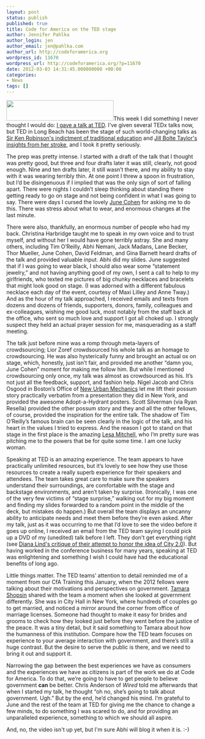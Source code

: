 ```yaml
---
layout: post
status: publish
published: true
title: Code for America on the TED stage
author: Jennifer Pahlka
author_login: jen
author_email: jen@pahlka.com
author_url: http://codeforamerica.org
wordpress_id: 11670
wordpress_url: http://codeforamerica.org/?p=11670
date: 2012-03-03 14:31:45.000000000 +00:00
categories:
- News
tags: []
---
```

<a href="http://codeforamerica.org/wp-content/uploads/2012/03/ted_logo.gif"><img class="alignleft size-full wp-image-11674" title="ted_logo" src="http://codeforamerica.org/wp-content/uploads/2012/03/ted_logo.gif" alt="" width="280" height="53" /></a>This week I did something I never thought I would do: <a href="http://blog.ted.com/2012/02/29/possum-problems-and-building-better-government-jennifer-pahlka-at-ted2012/">I gave a talk at TED</a>. I’ve given several TEDx talks now, but TED in Long Beach has been the stage of such world-changing talks as <a href="http://www.ted.com/talks/ken_robinson_says_schools_kill_creativity.html">Sir Ken Robinson's indictment of traditional education</a> and <a href="http://www.ted.com/talks/jill_bolte_taylor_s_powerful_stroke_of_insight.html">Jill Bolte Taylor's insights from her stroke</a>, and I took it pretty seriously.

The prep was pretty intense. I started with a draft of the talk that I thought was pretty good, but three and four drafts later it was still, clearly, not good enough. Nine and ten drafts later, it still wasn’t there, and my ability to stay with it was wearing terribly thin. At one point I threw a spoon in frustration, but I’d be disingenuous if I implied that was the only sign of sort of falling apart. There were nights I couldn’t sleep thinking about standing there getting ready to go on stage and not being confident in what I was going to say. There were days I cursed the lovely <a href="http://en.wikipedia.org/wiki/June_Cohen">June Cohen</a> for asking me to do this. There was stress about what to wear, and enormous changes at the last minute.

There were also, thankfully, an enormous number of people who had my back. Christina Harbridge taught me to speak in my own voice and to trust myself, and without her I would have gone terribly astray. She and many others, including Tim O’Reilly, Abhi Nemani, Jack Madans, Lane Becker, Thor Mueller, June Cohen, David Feldman, and Gina Barnett heard drafts of the talk and provided valuable input. Abhi did my slides. June suggested that if I was going to wear black, I should also wear some “statement jewelry,” and not having anything good of my own, I sent a call to help to my girlfriends, who texted me pictures of big chunky necklaces and bracelets that might look good on stage. (I was adorned with a different fabulous necklace each day of the event, courtesy of Maxi Lilley and Anne Tway.) And as the hour of my talk approached, I received emails and texts from dozens and dozens of friends, supporters, donors, family, colleagues and ex-colleagues, wishing me good luck, most notably from the staff back at the office, who sent so much love and support I got all choked up. I strongly suspect they held an actual prayer session for me, masquerading as a staff meeting.

The talk just before mine was a romp through meta-layers of crowdsourcing; Lior Zoref crowdsourced his whole talk as an homage to crowdsourcing. He was also hysterically funny and brought an actual ox on stage, which, honestly, just isn’t fair, and provided me another “damn you, June Cohen” moment for making me follow him. But while I mentioned crowdsourcing only once, my talk was almost as crowdsourced as his. It’s not just all the feedback, support, and fashion help. Nigel Jacob and Chris Osgood in Boston’s Office of <a href="http://www.newurbanmechanics.org/">New Urban Mechanics</a> let me lift their possum story practically verbatim from a presentation they did in New York, and provided the awesome Adopt-a-Hydrant posters. Scott Silverman (via Ryan Resella) provided the other possum story and they and all the other fellows, of course, provided the inspiration for the entire talk. The shadow of Tim O’Reilly’s famous brain can be seen clearly in the logic of the talk, and his heart in the values I tried to express. And the reason I got to stand on that stage in the first place is the amazing <a href="http://www.kauffman.org/about-foundation/lesa-mitchell.aspx">Lesa Mitchell</a>, who I’m pretty sure was pitching me to the powers that be for quite some time. I am one lucky woman.

Speaking at TED is an amazing experience. The team appears to have practically unlimited resources, but it’s lovely to see how they use those resources to create a really superb experience for their speakers and attendees. The team takes great care to make sure the speakers understand their surroundings, are comfortable with the stage and backstage environments, and aren’t taken by surprise. (Ironically, I was one of the very few victims of “stage surprise,” walking out for my big moment and finding my slides forwarded to a random point in the middle of the deck, but mistakes do happen.) But overall the team displays an uncanny ability to anticipate needs and meet them before they’re even asked. After my talk, just as it was occurring to me that I’d love to see the video before it goes up online, I received an email from the TED team saying I could pick up a DVD of my (unedited) talk before I left. They don't get everything right (see <a href="http://americancity.org/buzz/entry/3402/">Diana Lind's critique of their attempt to honor the idea of City 2.0</a>). But having worked in the conference business for many years, speaking at TED was enlightening and something I wish I could have had the educational benefits of long ago.

Little things matter. The TED teams’ attention to detail reminded me of a moment from our CfA Training this January, when the 2012 fellows were talking about their motivations and perspectives on government. <a href="http://tamarashopsin.com/">Tamara Shopsin</a> shared with the team a moment when she looked at government differently. She was in City Hall in New York, where hundreds of couples go to get married, and noticed a mirror around the corner from office of marriage licenses. Someone had thought to make it easy for brides and grooms to check how they looked just before they went before the justice of the peace. It was a tiny detail, but it said something to Tamara about how the humanness of this institution. Compare how the TED team focuses on experience to your average interaction with government, and there’s still a huge contrast. But the desire to serve the public is there, and we need to bring it out and support it.

Narrowing the gap between the best experiences we have as consumers and the experiences we have as citizens is part of the work we do at Code for America. To do that, we’re going to have to get people to believe government <strong>can</strong> be better. Chris Anderson of <em>Wired</em> told me afterwards that when I started my talk, he thought “oh no, she’s going to talk about government. Ugh.” But by the end, he’d changed his mind. I’m grateful to June and the rest of the team at TED for giving me the chance to change a few minds, to do something I was scared to do, and for providing an unparalleled experience, something to which we should all aspire.

And, no, the video isn't up yet, but I'm sure Abhi will blog it when it is. :-)
